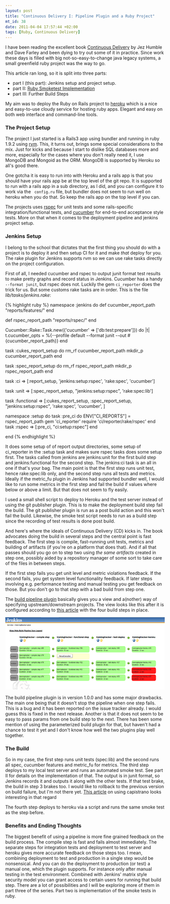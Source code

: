 ```yaml
--- 
layout: post
title: "Continuous Delivery I: Pipeline Plugin and a Ruby Project"
mt_id: 38
date: 2011-04-04 17:57:44 +02:00
tags: [Ruby, Continuous Delivery]
---
```

 I have been reading the excellent book [Continuous Delivery](http://www.amazon.com/Continuous-Delivery-Deployment-Automation-Addison-Wesley/dp/0321601912/) by Jez Humble and Dave Farley and been dying to try out some of it in practice. Since work these days is filled with big not-so-easy-to-change java legacy systems, a small greenfield ruby project was the way to go. 

This article ran long, so it is split into three parts:
 
* part I (this part): Jenkins setup and project setup.
* part II: [Ruby Smoketest Implementation](http://blog.knuthaugen.no/2011/04/continuous-delivery-ii-smoketests-in-ruby-and-rails.html)
* part III: Further Build Steps

My aim was to deploy the Ruby on Rails project to [heroku](http://heroku.com/) which is a nice and easy-to-use cloudy service for hosting ruby apps. Elegant and easy on both web interface and command-line tools. 

### The Project Setup
The project I just started is a Rails3 app using bundler and running in ruby 1.9.2 using [rvm](http://rvm.beginrescueend.com/). This, it turns out, brings some special considerations to the mix. Just for kicks and because I start to dislike SQL databases more and more, especially for the cases where you don't really need it, I use MongoDB and Mongoid as the ORM. MongoDB is supported by Heroku so all's good there. 

One gotcha it is easy to run into with Heroku and a rails app is that you should have your rails app be at the top level of the git repo. It is supported to run with a rails app in a sub directory, as I did, and you can configure it to work via the <code> config.ru</code> file, but bundler does not seem to run well on heroku when you do that. So keep the rails app on the top level if you can.

The projects uses [rspec](https://github.com/rspec/rspec) for unit tests and some rails-specific integration/functional tests, and [cucumber](http://cukes.info/) for end-to-end acceptance style tests. More on that when it comes to the deployment pipeline and jenkins project setup.

### Jenkins Setup
I belong to the school that dictates that the first thing you should do with a project is to deploy it and then setup CI for it and make _that_ deploy for you. 
The rake plugin for Jenkins supports rvm so we can use rake tasks directly on the project configuration.

First of all, I needed cucumber and rspec to output junit format test results to make pretty graphs and record status in Jenkins. Cucumber has a handy <code>--format junit</code>, but rspec does not. Luckily the gem <code>ci_reporter</code> does the trick for us. But some customs rake tasks are in order. This is the file _lib/tasks/jenkins.rake_:

{% highlight ruby %}
namespace :jenkins do
  def cucumber_report_path
    "reports/features/"
  end

  def rspec_report_path
    "reports/rspec/"
  end

  Cucumber::Rake::Task.new({'cucumber'  => ['db:test:prepare']}) do |t|
    t.cucumber_opts = %{--profile default  --format junit --out #{cucumber_report_path}}
  end

  task :cukes_report_setup do
    rm_rf cucumber_report_path
    mkdir_p cucumber_report_path
  end

  task :spec_report_setup do
    rm_rf rspec_report_path
    mkdir_p rspec_report_path
  end


  task :ci => [:report_setup, 'jenkins:setup:rspec', 'rake:spec', 'cucumber']

  task :unit => [:spec_report_setup, "jenkins:setup:rspec", 'rake:spec:lib']

  task :functional => [:cukes_report_setup,
                       :spec_report_setup,
                       "jenkins:setup:rspec",
                       'rake:spec',
                       'cucumber', ]

  namespace :setup do
    task :pre_ci do
      ENV["CI_REPORTS"] = rspec_report_path
      gem 'ci_reporter'
      require 'ci/reporter/rake/rspec'
    end
    task :rspec => [:pre_ci, "ci:setup:rspec"]
  end

end
{% endhighlight %}


It does some setup of of report output directories, some setup of ci_reporter in the :setup task and makes sure rspec tasks does some setup first. The tasks called from jenkins are jenkins:unit for the first build step and jenkins:functional for the second step. The jenkins:ci task is an all in one if that's your bag. The main point is that the first step runs unit test, hence rake:spec:lib only, and the second step runs all tests and metrics. Ideally if the metric_fu plugin in Jenkins had supported bundler well, I would like to run some metrics in the first step and fail the build if values where below or above a limit. But that does not seem to fly easily.

I used a small shell script to deploy to Heroku and the test server instead of using the git publisher plugin. This is to make the deployment build step fail the build. The git publisher plugin is run as a post build action and this won't fail the build. Likewise, the smoke test script needs to run as a build step since the recording of test results is done post build. 

And here's where the ideals of Continuous Delivery (CD) kicks in. The book advocates doing the build in several steps and the central point is fast feedback. The first step is compile, fast-running unit tests, metrics and building of artifacts (if you're on a platform that does that). And if all that passes should you go on to step two using _the same artifacts_ created in step one, possibly aided by a repository manager of some sort to take care of the files in between steps. 

If the first step fails you get unit level and metric violations feedback. If the second fails, you get system level functionality feedback. If later steps involving e.g. performance testing and manual testing you get feedback on those. But you don't go to that step with a bad build from step one. 

The [build pipeline plugin](http://code.google.com/p/build-pipeline-plugin/) basically gives you a view and a(nother) way of specifying upstream/downstream projects. The view looks like this after it is configured according to [this article](http://www.wakaleo.com/blog/312-build-pipelines-with-jenkinshudson) with the four build steps in place. 

<img src="/images/jenkinspipe.png" width="600" height="228" alt="Jenkins pipeline" class="mt-image-none" style="" />

The build pipeline plugin is in version 1.0.0 and has some major drawbacks. The main one being that it doesn't stop the pipeline when one step fails. This is a bug and it has been reported on the issue tracker already. I would guess this is fixed in the next release. Another is that it does not seem to be easy to pass params from one build step to the next. There has been some mention of using the parameterized build plugin for that, but haven't had a chance to test it yet and I don't know how well the two plugins play well together. 

### The Build
So in my case, the first step runs unit tests (spec:lib) and the second runs all spec, cucumber features and metric_fu for metrics. The third step deploys to my local test server and runs an automated smoke test. See part II for details on the implementation of that. The output is in junit format, so Jenkins records it and outputs it along with the other tests. If that test brake, the build in step 3 brakes too. I would like to rollback to the previous version on build failure, but I'm not there yet. [This article](http://casperfabricius.com/site/2009/09/20/manage-and-rollback-heroku-deployments-capistrano-style/) on using capistrano looks interesting in that regard 

The fourth step deploys to heroku via a script and runs the same smoke test as the step before. 
 
### Benefits and Ending Thoughts
The biggest benefit of using a pipeline is more fine grained feedback on the build process. The compile step is fast and fails almost immediately. The separate steps for integration tests and deployment to test server and heroku gives more accurate feedback on those steps too. I mean, combining deployment to test and production in a single step would be nonsensical. And you can do the deployment to production (or test) a manual one, which the plugin supports. For instance only after manual testing in the test environment. Combined with Jenkins' matrix style security model you can grant access to certain users for running that build step. There are a lot of possibilities and I will be exploring more of them in part three of the series. Part two is implementation of the smoke tests in ruby. 

